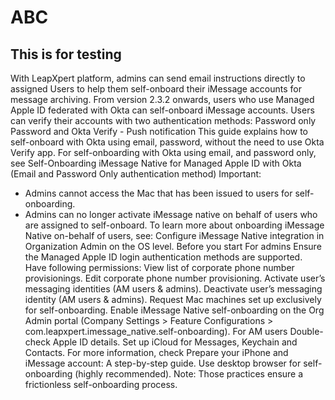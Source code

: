 # ABC
## This is for testing
With LeapXpert platform, admins can send email instructions directly to assigned Users to help them self-onboard their iMessage accounts for message archiving. 
From version 2.3.2 onwards, users who use Managed Apple ID federated with Okta can self-onboard iMessage accounts. Users can verify their accounts with two authentication methods:
Password only
Password and Okta Verify - Push notification
This guide explains how to self-onboard with Okta using email, password, without the need to use Okta Verify app.
For self-onboarding with Okta using email, and password only, see Self-Onboarding iMessage Native for Managed Apple ID with Okta (Email and Password Only authentication method)
Important:
- Admins cannot access the Mac that has been issued to users for self-onboarding. 
- Admins can no longer activate iMessage native on behalf of users who are assigned to self-onboard. To learn more about onboarding iMessage Native on-behalf of users, see: Configure iMessage Native integration in Organization Admin on the OS level.
Before you start
For admins
Ensure the Managed Apple ID login authentication methods are supported.
Have following permissions:
View list of corporate phone number provisionings.
Edit corporate phone number provisioning.
Activate user’s messaging identities (AM users & admins).
Deactivate user’s messaging identity (AM users & admins).
Request Mac machines set up exclusively for self-onboarding.
Enable iMessage Native self-onboarding on the Org Admin portal (Company Settings > Feature Configurations > com.leapxpert.imessage_native.self-onboarding).
For AM users
Double-check Apple ID details.
Set up iCloud for Messages, Keychain and Contacts. For more information, check Prepare your iPhone and iMessage account: A step-by-step guide.
Use desktop browser for self-onboarding (highly recommended).
Note: Those practices ensure a frictionless self-onboarding process.

